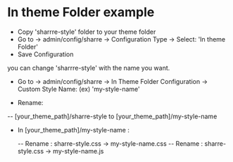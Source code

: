 # In theme Folder example

- Copy 'sharrre-style' folder to your theme folder
- Go to -> admin/config/sharre -> Configuration Type -> Select: 'In theme Folder' 
- Save Configuration
 
you can change 'sharrre-style' with the name you want.

- Go to -> admin/config/sharre
 -> In Theme Folder Configuration -> Custom Style Name: (ex) 'my-style-name'
 
 - Rename:
  
 -- [your_theme_path]/sharre-style to [your_theme_path]/my-style-name
 
 - In [your_theme_path]/my-style-name :
   
   -- Rename : sharre-style.css  -> my-style-name.css
   -- Rename : sharre-style.css -> my-style-name.js


